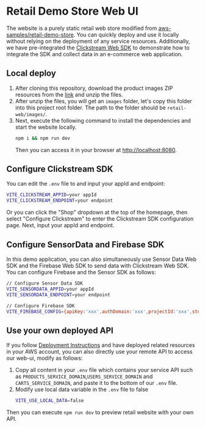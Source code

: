 # Retail Demo Store Web UI

The website is a purely static retail web store modified from [aws-samples/retail-demo-store](https://github.com/aws-samples/retail-demo-store). You can quickly deploy and use it locally without relying on the deployment of any service resources. Additionally, we have pre-integrated the [Clickstream Web SDK](https://github.com/awslabs/clickstream-web) to demonstrate how to integrate the SDK and collect data in an e-commerce web application.

## Local deploy
1. After cloning this repository, download the product images ZIP resources from the [link](https://code.retaildemostore.retail.aws.dev/images.tar.gz) and unzip the files.
2. After unzip the files, you will get an `images` folder, let's copy this folder into this project root folder. The path to the folder should be `retail-web/images/`.
3. Next, execute the following command to install the dependencies and start the website locally.
   ```bash
   npm i && npm run dev
   ```
   Then you can access it in your browser at [http://localhost:8080](http://localhost:8080).

## Configure Clickstream SDK

You can edit the `.env` file to and input your appId and endpoint:
```bash
VITE_CLICKSTREAM_APPID=your appId
VITE_CLICKSTREAM_ENDPOINT=your endpoint
```

Or you can click the "Shop" dropdown at the top of the homepage, then select "Configure Clickstream" to enter the Clickstream SDK configuration page. Next, input your appId and endpoint.


## Configure SensorData and Firebase SDK
In this demo application, you can also simultaneously use Sensor Data Web SDK and the Firebase Web SDK to send data with Clickstream Web SDK. You can configure Firebase and the Sensor SDK as follows:

```bash
// Configure Sensor Data SDK
VITE_SENSORDATA_APPID=your appId
VITE_SENSORDATA_ENDPOINT=your endpoint

// Configure Firebase SDK
VITE_FIREBASE_CONFIG={apiKey:'xxx',authDomain:'xxx',projectId:'xxx',storageBucket:'xxx',messagingSenderId:'xxx',appId:'xxx',measurementId:'G-xxx'}
```

## Use your own deployed API

If you follow [Deployment Instructions](https://github.com/aws-samples/retail-demo-store/blob/master/Deployment-Instructions.md) and have deployed related resources in your AWS account, you can also directly use your remote API to access our web-ui, modify as follows:
1. Copy all content in your `.env` file which contains your service API such as `PRODUCTS_SERVICE_DOMAIN`,`USERS_SERVICE_DOMAIN` and `CARTS_SERVICE_DOMAIN`, and paste it to the bottom of our `.env` file.
2. Modify use local data variable in the `.env` file to false
   ```bash
   VITE_USE_LOCAL_DATA=false
   ```
Then you can execute `npm run dev` to preview retail website with your own API.
